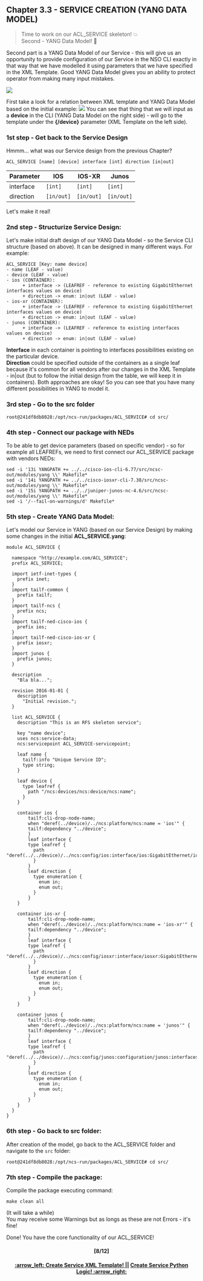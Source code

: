 ## Chapter 3.3 - SERVICE CREATION (YANG DATA MODEL)
> Time to work on our ACL_SERVICE skeleton! 💥 <br>
> Second - YANG Data Model! 👷

Second part is a YANG Data Model of our Service - this will give us an opportunity to provide configuration of our Service in the NSO CLI exactly in that way that we have modelled it using parameters that we have specified in the XML Template. Good YANG Data Model gives you an ability to protect operator from making many input mistakes. 

<img src="/readme/yang.png"></img>

First take a look for a relation between XML template and YANG Data Model based on the initial example:
<img src="/readme/yangxml.png"></img>
You can see that thing that we will input as a **device** in the CLI (YANG Data Model on the right side) - will go to the template under the **{/device}** parameter (XML Template on the left side).

### 1st step - Get back to the Service Design
Hmmm... what was our Service design from the previous Chapter?
```
ACL_SERVICE [name] [device] interface [int] direction [in|out]
```

Parameter | IOS  | IOS-XR | Junos
------------ | ------------- | ------------- | -------------
interface | `[int]` | `[int]` | `[int]`
direction | `[in/out]` | `[in/out]` | `[in/out]` 

Let's make it real!

### 2nd step - Structurize Service Design:
Let's make initial draft design of our YANG Data Model - so the Service CLI structure (based on above). It can be designed in many different ways. For example:
```
ACL_SERVICE [Key: name device]
- name (LEAF - value)
- device (LEAF - value)
- ios (CONTAINER):
      + interface -> (LEAFREF - reference to existing GigabitEthernet interfaces values on device)
      + direction -> enum: in|out (LEAF - value)
- ios-xr (CONTAINER):
      + interface -> (LEAFREF - reference to existing GigabitEthernet interfaces values on device)
      + direction -> enum: in|out (LEAF - value)
- junos (CONTAINER):
      + interface -> (LEAFREF - reference to existing interfaces values on device)
      + direction -> enum: in|out (LEAF - value)
```
**Interface** in each container is pointing to interfaces possibilities existing on the particular device.  
**Direction** could be specified outside of the containers as a single leaf because it's common for all vendors after our changes in the XML Template - in|out (but to follow the initial design from the table, we will keep it in containers). Both approaches are okay! So you can see that you have many different possibilities in YANG to model it.

### 3rd step - Go to the src folder
```
root@241df8db8028:/opt/ncs-run/packages/ACL_SERVICE# cd src/
```

### 4th step - Connect our package with NEDs
To be able to get device parameters (based on specific vendor) - so for example all LEAFREFs, we need to first connect our ACL_SERVICE package with vendors NEDs:
```
sed -i '13i YANGPATH += ../../cisco-ios-cli-6.77/src/ncsc-out/modules/yang \\' Makefile*
sed -i '14i YANGPATH += ../../cisco-iosxr-cli-7.38/src/ncsc-out/modules/yang \\' Makefile*
sed -i '15i YANGPATH += ../../juniper-junos-nc-4.6/src/ncsc-out/modules/yang \\' Makefile*
sed -i '/--fail-on-warnings/d' Makefile*
```

### 5th step - Create YANG Data Model:
Let's model our Service in YANG (based on our Service Design) by making some changes in the initial **ACL_SERVICE.yang**:
```
module ACL_SERVICE {

  namespace "http://example.com/ACL_SERVICE";
  prefix ACL_SERVICE;

  import ietf-inet-types {
    prefix inet;
  }
  import tailf-common {
    prefix tailf;
  }
  import tailf-ncs {
    prefix ncs;
  }
  import tailf-ned-cisco-ios {
    prefix ios;
  }
  import tailf-ned-cisco-ios-xr {
    prefix iosxr;
  }
  import junos {
    prefix junos;
  }

  description
    "Bla bla...";

  revision 2016-01-01 {
    description
      "Initial revision.";
  }

  list ACL_SERVICE {
    description "This is an RFS skeleton service";

    key "name device";
    uses ncs:service-data;
    ncs:servicepoint ACL_SERVICE-servicepoint;

    leaf name {
      tailf:info "Unique Service ID";
      type string;
    }

    leaf device {
      type leafref {
        path "/ncs:devices/ncs:device/ncs:name";
      }
    }

    container ios {
        tailf:cli-drop-node-name;
        when "deref(../device)/../ncs:platform/ncs:name = 'ios'" {
        tailf:dependency "../device";
        }
        leaf interface {
        type leafref {
          path "deref(../../device)/../ncs:config/ios:interface/ios:GigabitEthernet/ios:name";
          }
        }
        leaf direction {
          type enumeration { 
            enum in; 
            enum out; 
          }
        }
    }

    container ios-xr {
        tailf:cli-drop-node-name;
        when "deref(../device)/../ncs:platform/ncs:name = 'ios-xr'" {
        tailf:dependency "../device";
        }
        leaf interface {
        type leafref {
          path "deref(../../device)/../ncs:config/iosxr:interface/iosxr:GigabitEthernet/iosxr:id";
          }
        }
        leaf direction {
          type enumeration { 
            enum in; 
            enum out; 
          }
        }
    }

    container junos {
        tailf:cli-drop-node-name;
        when "deref(../device)/../ncs:platform/ncs:name = 'junos'" {
        tailf:dependency "../device";
        }
        leaf interface {
        type leafref {
          path "deref(../../device)/../ncs:config/junos:configuration/junos:interfaces/junos:interface/junos:name";
          }
        }
        leaf direction {
          type enumeration { 
            enum in; 
            enum out; 
          }
        }
    }
  }
}
```

### 6th step - Go back to src folder:
After creation of the model, go back to the ACL_SERVICE folder and navigate to the `src` folder: 
```
root@241df8db8028:/opt/ncs-run/packages/ACL_SERVICE# cd src/
```

### 7th step - Compile the package:
Compile the package executing command:
```
make clean all
```
(It will take a while)  
You may receive some Warnings but as longs as these are not Errors - it's fine!  

Done! You have the core functionality of our ACL_SERVICE!

<h4 align="center">[8/12]</h4>
<h4 align="center"> <a href="/readme/5a.md"> :arrow_left: Create Service XML Template! </a> || <a href="/readme/5c.md"> Create Service Python Logic! :arrow_right: </a> </h4>
